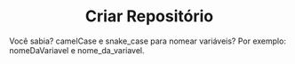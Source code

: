 <h1 align = center> Criar Repositório </h1>
Você sabia? camelCase e snake_case para nomear variáveis?
Por exemplo: nomeDaVariavel e nome_da_variavel.

